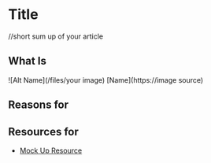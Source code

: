 # Title

//short sum up of your article

## What Is

![Alt Name](/files/your image)
[Name](https://image source)

## Reasons for

## Resources for

- [Mock Up Resource](https://dxkb.io)
